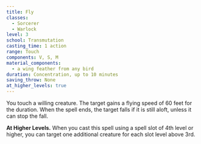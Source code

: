 ```yaml
---
title: Fly
classes:
  - Sorcerer
  - Warlock
level: 3
school: Transmutation
casting_time: 1 action
range: Touch
components: V, S, M
material_components:
  - a wing feather from any bird
duration: Concentration, up to 10 minutes
saving_throw: None
at_higher_levels: true
---
```


You touch a willing creature. The target gains a flying speed of 60 feet for the duration. When the spell ends, the target falls if it is still aloft, unless it can stop the fall.

**At Higher Levels.** When you cast this spell using a spell slot of 4th level or higher, you can target one additional creature for each slot level above 3rd.
